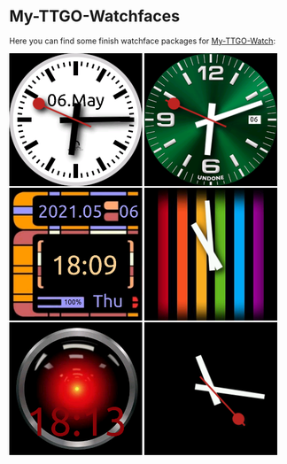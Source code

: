 # My-TTGO-Watchfaces

Here you can find some finish watchface packages for [My-TTGO-Watch](https://github.com/sharandac/My-TTGO-Watch):

[![swiss clock](swiss/watchface_theme_prev.png)](swiss/watchface.tar.gz)
[![undone clock](undone/watchface_theme_prev.png)](undone/watchface.tar.gz)
[![star trek clock](startrek/watchface_theme_prev.png)](startrek/watchface.tar.gz)
[![rainbow clock](rainbow/watchface_theme_prev.png)](rainbow/watchface.tar.gz)
[![hal9000](hal9000/watchface_theme_prev.png)](hal9000/watchface.tar.gz)
[![black](black/watchface_theme_prev.png)](black/watchface.tar.gz)


